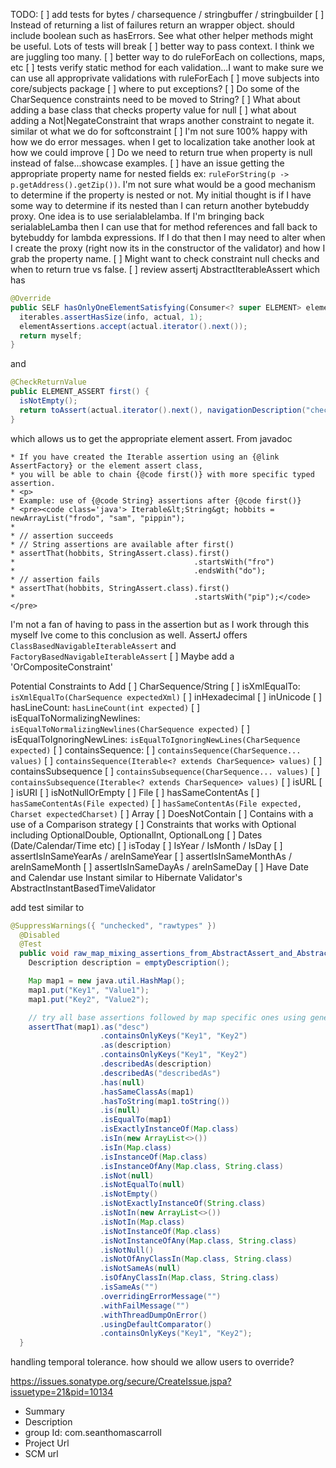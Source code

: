 TODO:
[ ] add tests for bytes / charsequence / stringbuffer / stringbuilder
[ ] Instead of returning a list of failures return an wrapper object. 
  should include boolean such as hasErrors. 
  See what other helper methods might be useful.
  Lots of tests will break
[ ] better way to pass context. I think we are juggling too many.
[ ] better way to do ruleForEach on collections, maps, etc
[ ] tests verify static method for each validation...I want to make sure we can use all approprivate validations with ruleForEach
[ ] move subjects into core/subjects package
[ ] where to put exceptions?
[ ] Do some of the CharSequence constraints need to be moved to String?
[ ] What about adding a base class that checks property value for null
[ ] what about adding a Not|NegateConstraint that wraps another constraint to negate it. similar ot what we do for softconstraint
[ ] I'm not sure 100% happy with how we do error messages. when I get to localization take another look at how we could improve
[ ] Do we need to return true when property is null instead of false...showcase examples.
[ ] have an issue getting the appropriate property name for nested fields ex: `ruleForString(p -> p.getAddress().getZip())`. 
I'm not sure what would be a good mechanism to determine if the property is nested or not. 
My initial thought is if I have some way to determine if its nested than I can return another bytebuddy proxy. 
One idea is to use serialablelamba. 
If I'm bringing back serialableLamba then I can use that for method references and fall back to bytebuddy for lambda expressions.
If I do that then I may need to alter when I create the proxy (right now its in the constructor of the validator) and how I grab the property name. 
[ ] Might want to check constraint null checks and when to return true vs false.
[ ] review assertj AbstractIterableAssert which has 
```java 
@Override
public SELF hasOnlyOneElementSatisfying(Consumer<? super ELEMENT> elementAssertions) {
  iterables.assertHasSize(info, actual, 1);
  elementAssertions.accept(actual.iterator().next());
  return myself;
}
```
and 
```java
@CheckReturnValue
public ELEMENT_ASSERT first() {
  isNotEmpty();
  return toAssert(actual.iterator().next(), navigationDescription("check first element"));
}
```  
which allows us to get the appropriate element assert. From javadoc
```
* If you have created the Iterable assertion using an {@link AssertFactory} or the element assert class,
* you will be able to chain {@code first()} with more specific typed assertion.
* <p>
* Example: use of {@code String} assertions after {@code first()}
* <pre><code class='java'> Iterable&lt;String&gt; hobbits = newArrayList("frodo", "sam", "pippin");
*
* // assertion succeeds
* // String assertions are available after first()
* assertThat(hobbits, StringAssert.class).first()
*                                        .startsWith("fro")
*                                        .endsWith("do");
* // assertion fails
* assertThat(hobbits, StringAssert.class).first()
*                                        .startsWith("pip");</code></pre>
```

I'm not a fan of having to pass in the assertion but as I work through this myself Ive come to this conclusion as well. 
AssertJ offers `ClassBasedNavigableIterableAssert` and `FactoryBasedNavigableIterableAssert`
[ ] Maybe add a 'OrCompositeConstraint'


Potential Constraints to Add
[ ] CharSequence/String
  [ ] isXmlEqualTo: `isXmlEqualTo(CharSequence expectedXml)`
  [ ] inHexadecimal
  [ ] inUnicode
  [ ] hasLineCount: `hasLineCount(int expected)`
  [ ] isEqualToNormalizingNewlines: `isEqualToNormalizingNewlines(CharSequence expected)`
  [ ] isEqualToIgnoringNewLines: `isEqualToIgnoringNewLines(CharSequence expected)`
  [ ] containsSequence: 
    [ ] `containsSequence(CharSequence... values)`
    [ ] `containsSequence(Iterable<? extends CharSequence> values)`
  [ ] containsSubsequence
    [ ] `containsSubsequence(CharSequence... values)`
    [ ] `containsSubsequence(Iterable<? extends CharSequence> values)`
  [ ] isURL 
  [ ] isURI
  [ ] isNotNullOrEmpty
[ ] File
  [ ] hasSameContentAs
    [ ] `hasSameContentAs(File expected)`
    [ ] `hasSameContentAs(File expected, Charset expectedCharset)`
[ ] Array
  [ ] DoesNotContain
[ ] Contains with a use of a Comparison strategy
[ ] Constraints that works with Optional including OptionalDouble, OptionalInt, OptionalLong
[ ] Dates (Date/Calendar/Time etc)
  [ ] isToday
  [ ] IsYear / IsMonth / IsDay
  [ ] assertIsInSameYearAs / areInSameYear
  [ ] assertIsInSameMonthAs / areInSameMonth
  [ ] assertIsInSameDayAs / areInSameDay
[ ] Have Date and Calendar use Instant similar to Hibernate Validator's AbstractInstantBasedTimeValidator
 
 

add test similar to 
```java
@SuppressWarnings({ "unchecked", "rawtypes" })
  @Disabled
  @Test
  public void raw_map_mixing_assertions_from_AbstractAssert_and_AbstractMapAssert() {
    Description description = emptyDescription();

    Map map1 = new java.util.HashMap();
    map1.put("Key1", "Value1");
    map1.put("Key2", "Value2");

    // try all base assertions followed by map specific ones using generics
    assertThat(map1).as("desc")
                    .containsOnlyKeys("Key1", "Key2")
                    .as(description)
                    .containsOnlyKeys("Key1", "Key2")
                    .describedAs(description)
                    .describedAs("describedAs")
                    .has(null)
                    .hasSameClassAs(map1)
                    .hasToString(map1.toString())
                    .is(null)
                    .isEqualTo(map1)
                    .isExactlyInstanceOf(Map.class)
                    .isIn(new ArrayList<>())
                    .isIn(Map.class)
                    .isInstanceOf(Map.class)
                    .isInstanceOfAny(Map.class, String.class)
                    .isNot(null)
                    .isNotEqualTo(null)
                    .isNotEmpty()
                    .isNotExactlyInstanceOf(String.class)
                    .isNotIn(new ArrayList<>())
                    .isNotIn(Map.class)
                    .isNotInstanceOf(Map.class)
                    .isNotInstanceOfAny(Map.class, String.class)
                    .isNotNull()
                    .isNotOfAnyClassIn(Map.class, String.class)
                    .isNotSameAs(null)
                    .isOfAnyClassIn(Map.class, String.class)
                    .isSameAs("")
                    .overridingErrorMessage("")
                    .withFailMessage("")
                    .withThreadDumpOnError()
                    .usingDefaultComparator()
                    .containsOnlyKeys("Key1", "Key2");
  }
```

handling temporal tolerance. how should we allow users to override?


https://issues.sonatype.org/secure/CreateIssue.jspa?issuetype=21&pid=10134
* Summary
* Description
* group Id: com.seanthomascarroll
* Project Url
* SCM url
